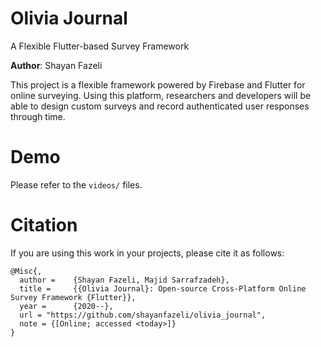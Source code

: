 # Olivia Journal

A Flexible Flutter-based Survey Framework

__Author__: Shayan Fazeli

This project is a flexible framework powered by Firebase and Flutter for online surveying. Using this platform,
researchers and developers will be able to design custom surveys and record authenticated user responses through time.
 
# Demo
Please refer to the `videos/` files.
# Citation
If you are using this work in your projects, please cite it as follows:
 
```$xslt
@Misc{,
  author =    {Shayan Fazeli, Majid Sarrafzadeh},
  title =     {{Olivia Journal}: Open-source Cross-Platform Online Survey Framework {Flutter}},
  year =      {2020--},
  url = "https://github.com/shayanfazeli/olivia_journal",
  note = {[Online; accessed <today>]}
}
```